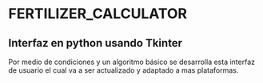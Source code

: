 # FERTILIZER_CALCULATOR

## Interfaz en python usando Tkinter

Por medio de condiciones y un algoritmo básico se desarrolla esta interfaz de usuario el cual va a ser actualizado y adaptado a mas plataformas.

